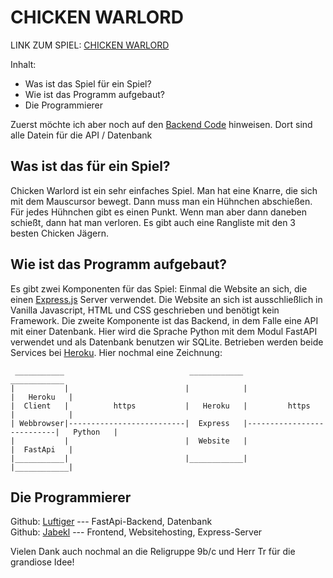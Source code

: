 # CHICKEN WARLORD

LINK ZUM SPIEL: [CHICKEN WARLORD](https://chicken-warlord.herokuapp.com/)

Inhalt:

- Was ist das Spiel für ein Spiel?
- Wie ist das Programm aufgebaut?
- Die Programmierer

Zuerst möchte ich aber noch auf den [Backend Code](https://github.com/jabekl/backend-chicken-warlord) hinweisen. Dort sind alle Datein für die API / Datenbank

## Was ist das für ein Spiel?

Chicken Warlord ist ein sehr einfaches Spiel. Man hat eine Knarre, die sich mit dem Mauscursor bewegt. Dann muss man ein Hühnchen abschießen. Für jedes Hühnchen gibt es einen Punkt. Wenn man aber dann daneben schießt, dann hat man verloren. Es gibt auch eine Rangliste mit den 3 besten Chicken Jägern.

## Wie ist das Programm aufgebaut?

Es gibt zwei Komponenten für das Spiel: Einmal die Website an sich, die einen [Express.js](https://expressjs.com/de/) Server verwendet. Die Website an sich ist ausschließlich in Vanilla Javascript, HTML und CSS geschrieben und benötigt kein Framework. Die zweite Komponente ist das Backend, in dem Falle eine API mit einer Datenbank. Hier wird die Sprache Python mit dem Modul FastAPI verwendet und als Datenbank benutzen wir SQLite. Betrieben werden beide Services bei [Heroku](https://www.heroku.com/). Hier nochmal eine Zeichnung:

```
 ___________                            ____________                             ____________
|           |                          |            |                           |   Heroku   |
|  Client   |          https           |   Heroku   |         https             |            |
| Webbrowser|--------------------------|  Express   |---------------------------|   Python   |
|           |                          |  Website   |                           |  FastApi   |
|___________|                          |____________|                           |____________|
```

## Die Programmierer

Github: [Luftiger](https://github.com/Luftiger) --- FastApi-Backend, Datenbank  
Github: [Jabekl](https://github.com/jabekl) --- Frontend, Websitehosting, Express-Server

Vielen Dank auch nochmal an die Religruppe 9b/c und Herr Tr für die grandiose Idee!

